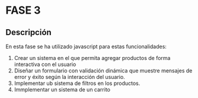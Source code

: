 # FASE 3

## Descripción
En esta fase se ha utilizado javascript para estas funcionalidades:
1. Crear un sistema en el que permita agregar productos de forma interactiva con el usuario
2. Diseñar un formulario con validación dinámica que muestre mensajes de error y éxito según la interacción del usuario.
3. Implementar ub sistema de filtros en los productos.
4. Immplementar un sistema de un carrito


